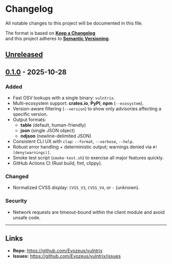 # Changelog
All notable changes to this project will be documented in this file.

The format is based on **[Keep a Changelog](https://keepachangelog.com/en/1.1.0/)**  
and this project adheres to **[Semantic Versioning](https://semver.org/spec/v2.0.0.html)**.

## [Unreleased]

## [0.1.0] - 2025-10-28
### Added
- Fast OSV lookups with a single binary: `vulntrix`.
- Multi-ecosystem support: **crates.io**, **PyPI**, **npm** (`--ecosystem`).
- Version-aware filtering (`--version`) to show only advisories affecting a specific version.
- Output formats:
  - **table** (default, human-friendly)
  - **json** (single JSON object)
  - **ndjson** (newline-delimited JSON)
- Consistent CLI UX with `clap`: `--format`, `--verbose`, `--help`.
- Robust error handling + deterministic output; warnings denied via `#![deny(warnings)]`.
- Smoke test script (`smoke-test.sh`) to exercise all major features quickly.
- GitHub Actions CI (Rust build, fmt, clippy).

### Changed
- Normalized CVSS display: `CVSS_V3`, `CVSS_V4`, or `-` (unknown).

### Security
- Network requests are timeout-bound within the client module and avoid unsafe code.

---

## Links
- **Repo:** https://github.com/Evozeus/vulntrix
- **Issues:** https://github.com/Evozeus/vulntrix/issues

[Unreleased]: https://github.com/Evozeus/vulntrix/compare/v0.1.0...HEAD
[0.1.0]: https://github.com/Evozeus/vulntrix/releases/tag/v0.1.0
